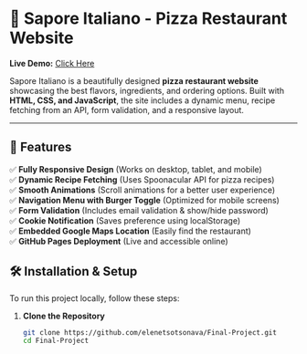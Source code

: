 # 🍕 Sapore Italiano - Pizza Restaurant Website

**Live Demo:** [Click Here](https://elenetsotsonava.github.io/Final-Project/)  

Sapore Italiano is a beautifully designed **pizza restaurant website** showcasing the best flavors, ingredients, and ordering options. Built with **HTML, CSS, and JavaScript**, the site includes a dynamic menu, recipe fetching from an API, form validation, and a responsive layout.

---

## 🚀 Features

✅ **Fully Responsive Design** (Works on desktop, tablet, and mobile)  
✅ **Dynamic Recipe Fetching** (Uses Spoonacular API for pizza recipes)  
✅ **Smooth Animations** (Scroll animations for a better user experience)  
✅ **Navigation Menu with Burger Toggle** (Optimized for mobile screens)  
✅ **Form Validation** (Includes email validation & show/hide password)  
✅ **Cookie Notification** (Saves preference using localStorage)  
✅ **Embedded Google Maps Location** (Easily find the restaurant)  
✅ **GitHub Pages Deployment** (Live and accessible online)  


## 🛠️ Installation & Setup

To run this project locally, follow these steps:

1. **Clone the Repository**  
   ```sh
   git clone https://github.com/elenetsotsonava/Final-Project.git
   cd Final-Project
